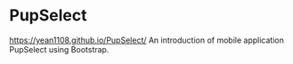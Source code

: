 # PupSelect
https://yean1108.github.io/PupSelect/
An introduction of mobile application PupSelect using Bootstrap.


